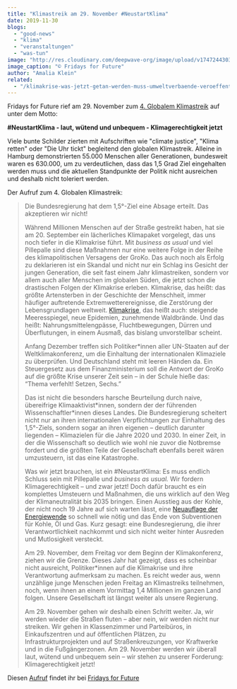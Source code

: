 ```yaml
---
title: "Klimastreik am 29. November #NeustartKlima"
date: 2019-11-30
blogs: 
  - "good-news"
  - "klima"
  - "veranstaltungen"
  - "was-tun"
image: "http://res.cloudinary.com/deepwave-org/image/upload/v1747244303/deepwave.org/Neustart_Klima_Demo_29.11_Fridays_For_Future.jpg"
image_caption: "© Fridays for Future"
author: "Amalia Klein"
related: 
  - "/klimakrise-was-jetzt-getan-werden-muss-umweltverbaende-veroeffentlichen-handlungsprogramm-fuer-effektiven-klimaschutz/"
---
```


Fridays for Future rief am 29. November zum [4\. Globalem Klimastreik](https://fridaysforfuture.de/neustartklima/) auf unter dem Motto:

**#NeustartKlima - laut, wütend und unbequem - Klimagerechtigkeit jetzt**

Viele bunte Schilder zierten mit Aufschriften wie "climate justice", "Klima retten" oder "Die Uhr tickt" begleitend den globalen Klimastreik. Alleine in Hamburg demonstrierten 55.000 Menschen aller Generationen, bundesweit waren es 630.000, um zu verdeutlichen, dass das 1,5 Grad Ziel eingehalten werden muss und die aktuellen Standpunkte der Politik nicht ausreichen und deshalb nicht toleriert werden.

Der Aufruf zum 4. Globalen Klimastreik:

> Die Bundesregierung hat dem 1,5°-Ziel eine Absage erteilt. Das akzeptieren wir nicht!
> 
> Während Millionen Menschen auf der Straße gestreikt haben, hat sie am 20. September ein lächerliches Klimapaket vorgelegt, das uns noch tiefer in die Klimakrise führt. Mit _business as usual_ und viel Pillepalle sind diese Maßnahmen nur eine weitere Folge in der Reihe des klimapolitischen Versagens der GroKo. Das auch noch als Erfolg zu deklarieren ist ein Skandal und nicht nur ein Schlag ins Gesicht der jungen Generation, die seit fast einem Jahr klimastreiken, sondern vor allem auch aller Menschen im globalen Süden, die jetzt schon die drastischen Folgen der Klimakrise erleben. Klimakrise, das heißt: das größte Artensterben in der Geschichte der Menschheit, immer häufiger auftretende Extremwetterereignisse, die Zerstörung der Lebensgrundlagen weltweit. [Klimakrise](https://www.deepwave.org/die-ozeane/klimawandel/), das heißt auch: steigende Meeresspiegel, neue Epidemien, zunehmende Waldbrände. Und das heißt: Nahrungsmittelengpässe, Fluchtbewegungen, Dürren und Überflutungen, in einem Ausmaß, das bislang unvorstellbar scheint.
> 
> Anfang Dezember treffen sich Politiker\*innen aller UN-Staaten auf der Weltklimakonferenz, um die Einhaltung der internationalen Klimaziele zu überprüfen. Und Deutschland steht mit leeren Händen da. Ein Steuergesetz aus dem Finanzministerium soll die Antwort der GroKo auf die größte Krise unserer Zeit sein – in der Schule hieße das: “Thema verfehlt! Setzen, Sechs.”
> 
> Das ist nicht die besonders harsche Beurteilung durch naive, übereifrige Klimaaktivist\*innen, sondern der der führenden Wissenschaftler\*innen dieses Landes. Die Bundesregierung scheitert nicht nur an ihren internationalen Verpflichtungen zur Einhaltung des 1,5°-Ziels, sondern sogar an ihren eigenen – deutlich darunter liegenden – Klimazielen für die Jahre 2020 und 2030. In einer Zeit, in der die Wissenschaft so deutlich wie wohl nie zuvor die Notbremse fordert und die größten Teile der Gesellschaft ebenfalls bereit wären umzusteuern, ist das eine Katastrophe.
> 
> Was wir jetzt brauchen, ist ein #NeustartKlima: Es muss endlich Schluss sein mit Pillepalle und _business as usual._ Wir fordern Klimagerechtigkeit – und zwar jetzt! Doch dafür braucht es ein komplettes Umsteuern und Maßnahmen, die uns wirklich auf den Weg der Klimaneutralität bis 2035 bringen. Einen Ausstieg aus der Kohle, der nicht noch 19 Jahre auf sich warten lässt, eine [Neuauflage der Energiewende](https://www.deepwave.org/klimakrise-was-jetzt-getan-werden-muss-umweltverbaende-veroeffentlichen-handlungsprogramm-fuer-effektiven-klimaschutz/) so schnell wie nötig und das Ende von Subventionen für Kohle, Öl und Gas. Kurz gesagt: eine Bundesregierung, die ihrer Verantwortlichkeit nachkommt und sich nicht weiter hinter Ausreden und Mutlosigkeit versteckt.
> 
> Am 29. November, dem Freitag vor dem Beginn der Klimakonferenz, ziehen wir die Grenze. Dieses Jahr hat gezeigt, dass es scheinbar nicht ausreicht, Politiker\*innen auf die Klimakrise und ihre Verantwortung aufmerksam zu machen. Es reicht weder aus, wenn unzählige junge Menschen jeden Freitag an Klimastreiks teilnehmen, noch, wenn ihnen an einem Vormittag 1,4 Millionen im ganzen Land folgen. Unsere Gesellschaft ist längst weiter als unsere Regierung.
> 
> Am 29. November gehen wir deshalb einen Schritt weiter. Ja, wir werden wieder die Straßen fluten – aber nein, wir werden nicht nur streiken. Wir gehen in Klassenzimmer und Parteibüros, in Einkaufszentren und auf öffentlichen Plätzen, zu Infrastrukturprojekten und auf Straßenkreuzungen, vor Kraftwerke und in die Fußgängerzonen. Am 29. November werden wir überall laut, wütend und unbequem sein – wir stehen zu unserer Forderung: Klimagerechtigkeit jetzt!

Diesen [Aufruf](https://fridaysforfuture.de/neustartklima/) findet ihr bei [Fridays for Future](https://fridaysforfuture.de)
